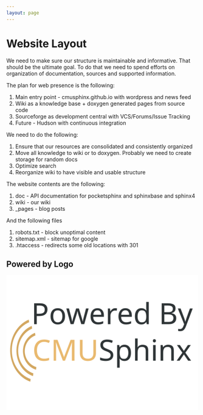 ```yaml
---
layout: page 
---
```

# Website Layout

We need to make sure our structure is maintainable and informative. That
should  be the ultimate goal.  To do that we need to spend efforts on
organization of documentation, sources  and supported information.

The plan for web presence is the following:

 1.  Main entry point - cmusphinx.github.io with wordpress and news feed
 2.  Wiki as a knowledge base + doxygen generated pages from source code
 3.  Sourceforge as development central with VCS/Forums/Issue Tracking
 4.  Future - Hudson with continuous integration

We need to do the following:

 1.  Ensure that our resources are consolidated and consistently organized
 2.  Move all knowledge to wiki or to doxygen. Probably we need to create 
storage for random docs
 3.  Optimize search
 4.  Reorganize wiki to have visible and usable structure

The website contents are the following:

 1.  doc - API documentation for pocketsphinx and sphinxbase and sphinx4
 2.  wiki - our wiki
 3. _pages - blog posts

And the following files 

 1.  robots.txt - block unoptimal content
 2.  sitemap.xml - sitemap for google
 3.  .htaccess - redirects some old locations with 301

## Powered by Logo

![SVG Variant](/data/poweredbycmusphinx.svg)

